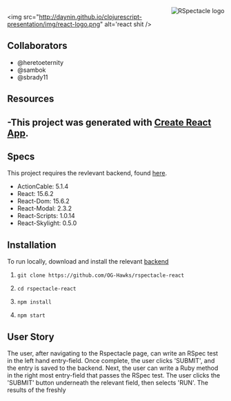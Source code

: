 <img src='https://user-images.githubusercontent.com/21227322/31186462-b4bfc6ea-a8fc-11e7-8e5a-89d6530ef596.png' alt='RSpectacle logo' title='rspectacle' align='right' />

<img
src="http://daynin.github.io/clojurescript-presentation/img/react-logo.png" alt='react shit />

## Collaborators 
- @heretoeternity
- @sambok
- @sbrady11

## Resources
-This project was generated with [Create React App](https://github.com/facebookincubator/create-react-app).
- 

## Specs
This project requires the revlevant backend, found [here](https://github.com/OG-Hawks/rspectacle-railsAPI).

  - ActionCable: 5.1.4
  - React: 15.6.2
  - React-Dom: 15.6.2
  - React-Modal: 2.3.2
  - React-Scripts: 1.0.14
  - React-Skylight: 0.5.0

## Installation
To run locally, download and install the relevant [backend](https://github.com/OG-Hawks/rspectacle-railsAPI)

1. `git clone https://github.com/OG-Hawks/rspectacle-react`

2. `cd rspectacle-react`

3. `npm install`

4. `npm start`

## User Story
The user, after navigating to the Rspectacle page, can write an RSpec test in the left hand entry-field. Once complete, the user clicks 'SUBMIT', and the entry is saved to the backend. Next, the user can write a Ruby method in the right most entry-field that passes the RSpec test. The user clicks the 'SUBMIT' button underneath the relevant field, then selects 'RUN'. The results of the freshly 
